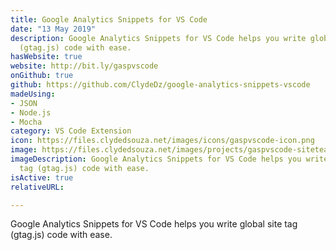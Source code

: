 ```yaml
---
title: Google Analytics Snippets for VS Code
date: "13 May 2019"
description: Google Analytics Snippets for VS Code helps you write global site tag
  (gtag.js) code with ease.
hasWebsite: true
website: http://bit.ly/gaspvscode
onGithub: true
github: https://github.com/ClydeDz/google-analytics-snippets-vscode
madeUsing:
- JSON
- Node.js
- Mocha
category: VS Code Extension
icon: https://files.clydedsouza.net/images/icons/gaspvscode-icon.png
image: https://files.clydedsouza.net/images/projects/gaspvscode-siteteaser.png
imageDescription: Google Analytics Snippets for VS Code helps you write global site
  tag (gtag.js) code with ease.
isActive: true
relativeURL: 

---
```


Google Analytics Snippets for VS Code helps you write global site tag (gtag.js) code with ease.

